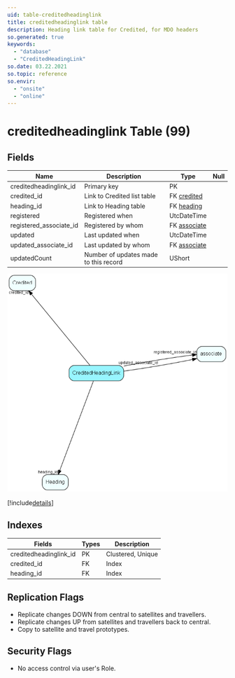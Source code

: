 ```yaml
---
uid: table-creditedheadinglink
title: creditedheadinglink table
description: Heading link table for Credited, for MDO headers
so.generated: true
keywords:
  - "database"
  - "CreditedHeadingLink"
so.date: 03.22.2021
so.topic: reference
so.envir:
  - "onsite"
  - "online"
---
```


# creditedheadinglink Table (99)

## Fields

| Name | Description | Type | Null |
|------|-------------|------|:----:|
|creditedheadinglink\_id|Primary key|PK| |
|credited\_id|Link to Credited list table|FK [credited](credited.md)| |
|heading\_id|Link to Heading table|FK [heading](heading.md)| |
|registered|Registered when|UtcDateTime| |
|registered\_associate\_id|Registered by whom|FK [associate](associate.md)| |
|updated|Last updated when|UtcDateTime| |
|updated\_associate\_id|Last updated by whom|FK [associate](associate.md)| |
|updatedCount|Number of updates made to this record|UShort| |


![CreditedHeadingLink table relationship diagram](./media/CreditedHeadingLink.png)

[!include[details](./includes/CreditedHeadingLink.md)]

## Indexes

| Fields | Types | Description |
|--------|-------|-------------|
|creditedheadinglink\_id |PK |Clustered, Unique |
|credited\_id |FK |Index |
|heading\_id |FK |Index |

## Replication Flags

* Replicate changes DOWN from central to satellites and travellers.
* Replicate changes UP from satellites and travellers back to central.
* Copy to satellite and travel prototypes.

## Security Flags

* No access control via user's Role.

